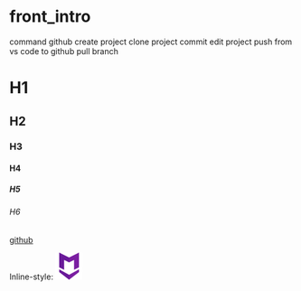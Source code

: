 # front_intro


command github
create project
clone project
commit edit project
push from vs code to github
pull
branch

# H1
## H2
### H3
#### H4
##### H5
###### H6

[github](https://github.com/mohmmad-alzoubi/front_intro)

Inline-style: 
![alt text](https://github.com/adam-p/markdown-here/raw/master/src/common/images/icon48.png "Logo Title Text 1")